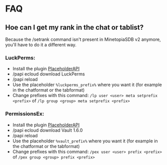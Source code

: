 # FAQ

## Hoe can I get my rank in the chat or tablist?
Because the /setrank command isn't present in MinetopiaSDB v2 anymore, you'll have to do it a different way.
### LuckPerms:
- Install the plugin [PlaceholderAPI](https://www.spigotmc.org/resources/placeholderapi.6245/)
- /papi ecloud download LuckPerms
- /papi reload
- Use the placeholder ``%luckperms_prefix%`` where you want it (for example in the chatformat or the tabformat)
- Change prefixes with this command: ``/lp user <user> meta setprefix <prefix>`` of ``/lp group <group> meta setprefix <prefix>``

### PermissionsEx:
- Install the plugin [PlaceholderAPI](https://www.spigotmc.org/resources/placeholderapi.6245/)
- /papi ecloud download Vault 1.6.0
- /papi reload
- Use the placeholder ``%vault_prefix%`` where you want it (for example in the chatformat or the tabformat)
- Change prefixes with this command: ``/pex user <user> prefix <prefix>`` of ``/pex group <group> prefix <prefix>``
